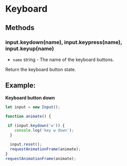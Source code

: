 # Keyboard

## Methods

###  input.keydown(name), input.keypress(name), input.keyup(name)

  - `name` string - The name of the keyboard buttons.

Return the keyboard button state.

## Example:

**Keyboard button down**

```javascript
let input = new Input();

function animate() {
  
 if (input.keydown('w')) {
    console.log('key w down');
  }

  input.reset();
  requestAnimationFrame(animate);
}
requestAnimationFrame(animate);
```